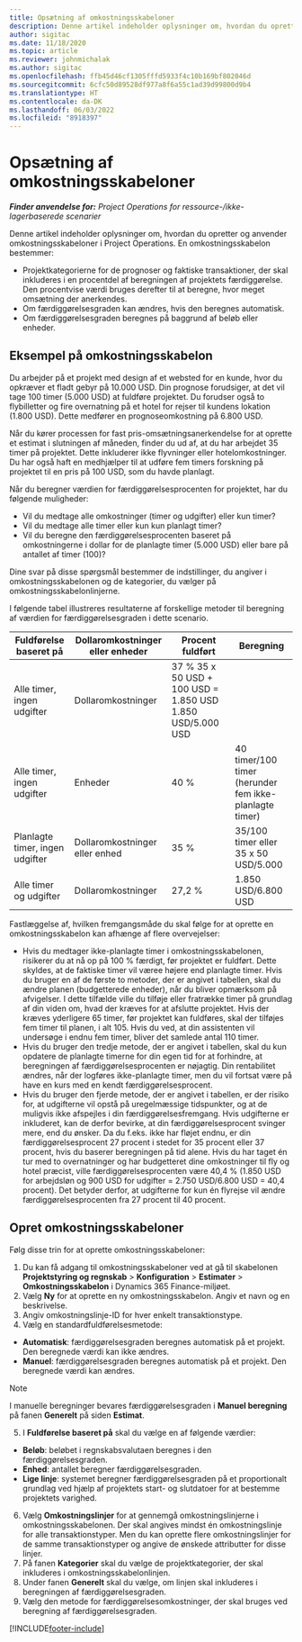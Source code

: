 ```yaml
---
title: Opsætning af omkostningsskabeloner
description: Denne artikel indeholder oplysninger om, hvordan du opretter og anvender omkostningsskabeloner i Project Operations.
author: sigitac
ms.date: 11/18/2020
ms.topic: article
ms.reviewer: johnmichalak
ms.author: sigitac
ms.openlocfilehash: ffb45d46cf1305fffd5933f4c10b169bf802046d
ms.sourcegitcommit: 6cfc50d89528df977a8f6a55c1ad39d99800d9b4
ms.translationtype: HT
ms.contentlocale: da-DK
ms.lasthandoff: 06/03/2022
ms.locfileid: "8918397"
---
```

# <a name="set-up-cost-templates"></a>Opsætning af omkostningsskabeloner

_**Finder anvendelse for:** Project Operations for ressource-/ikke-lagerbaserede scenarier_


Denne artikel indeholder oplysninger om, hvordan du opretter og anvender omkostningsskabeloner i Project Operations. En omkostningsskabelon bestemmer:

- Projektkategorierne for de prognoser og faktiske transaktioner, der skal inkluderes i en procentdel af beregningen af projektets færdiggørelse. Den procentvise værdi bruges derefter til at beregne, hvor meget omsætning der anerkendes.
- Om færdiggørelsesgraden kan ændres, hvis den beregnes automatisk.
- Om færdiggørelsesgraden beregnes på baggrund af beløb eller enheder.

## <a name="cost-template-example"></a>Eksempel på omkostningsskabelon

Du arbejder på et projekt med design af et websted for en kunde, hvor du opkræver et fladt gebyr på 10.000 USD. Din prognose forudsiger, at det vil tage 100 timer (5.000 USD) at fuldføre projektet. Du forudser også to flybilletter og fire overnatning på et hotel for rejser til kundens lokation (1.800 USD). Dette medfører en prognoseomkostning på 6.800 USD.

Når du kører processen for fast pris-omsætningsanerkendelse for at oprette et estimat i slutningen af måneden, finder du ud af, at du har arbejdet 35 timer på projektet. Dette inkluderer ikke flyvninger eller hotelomkostninger. Du har også haft en medhjælper til at udføre fem timers forskning på projektet til en pris på 100 USD, som du havde planlagt.

Når du beregner værdien for færdiggørelsesprocenten for projektet, har du følgende muligheder:

- Vil du medtage alle omkostninger (timer og udgifter) eller kun timer?
- Vil du medtage alle timer eller kun kun planlagt timer?
- Vil du beregne den færdiggørelsesprocenten baseret på omkostningerne i dollar for de planlagte timer (5.000 USD) eller bare på antallet af timer (100)?

Dine svar på disse spørgsmål bestemmer de indstillinger, du angiver i omkostningsskabelonen og de kategorier, du vælger på omkostningsskabelonlinjerne.

I følgende tabel illustreres resultaterne af forskellige metoder til beregning af værdien for færdiggørelsesgraden i dette scenario.

| Fuldførelse baseret på | Dollaromkostninger eller enheder | Procent fuldført | Beregning |
| --- | --- | --- | --- |
| Alle timer, ingen udgifter | Dollaromkostninger | 37 % 35 x 50 USD + 100 USD = 1.850 USD 1.850 USD/5.000 USD |
| Alle timer, ingen udgifter | Enheder | 40 % | 40 timer/100 timer (herunder fem ikke-planlagte timer) |
| Planlagte timer, ingen udgifter | Dollaromkostninger eller enhed | 35 % | 35/100 timer eller 35 x 50 USD/5.000 |
| Alle timer og udgifter | Dollaromkostninger | 27,2 % | 1.850 USD/6.800 USD |

Fastlæggelse af, hvilken fremgangsmåde du skal følge for at oprette en omkostningsskabelon kan afhænge af flere overvejelser:

- Hvis du medtager ikke-planlagte timer i omkostningsskabelonen, risikerer du at nå op på 100 % færdigt, før projektet er fuldført. Dette skyldes, at de faktiske timer vil væree højere end planlagte timer. Hvis du bruger en af de første to metoder, der er angivet i tabellen, skal du ændre planen (budgetterede enheder), når du bliver opmærksom på afvigelser. I dette tilfælde ville du tilføje eller fratrække timer på grundlag af din viden om, hvad der kræves for at afslutte projektet. Hvis der kræves yderligere 65 timer, før projektet kan fuldføres, skal der tilføjes fem timer til planen, i alt 105. Hvis du ved, at din assistenten vil undersøge i endnu fem timer, bliver det samlede antal 110 timer.
- Hvis du bruger den tredje metode, der er angivet i tabellen, skal du kun opdatere de planlagte timerne for din egen tid for at forhindre, at beregningen af færdiggørelsesprocenten er nøjagtig. Din rentabilitet ændres, når der logføres ikke-planlagte timer, men du vil fortsat være på have en kurs med en kendt færdiggørelsesprocent.
- Hvis du bruger den fjerde metode, der er angivet i tabellen, er der risiko for, at udgifterne vil opstå på uregelmæssige tidspunkter, og at de muligvis ikke afspejles i din færdiggørelsesfremgang. Hvis udgifterne er inkluderet, kan de derfor bevirke, at din færdiggørelsesprocent svinger mere, end du ønsker. Da du f.eks. ikke har fløjet endnu, er din færdiggørelsesprocent 27 procent i stedet for 35 procent eller 37 procent, hvis du baserer beregningen på tid alene. Hvis du har taget én tur med to overnatninger og har budgetteret dine omkostninger til fly og hotel præcist, ville færdiggørelsesprocenten være 40,4 % (1.850 USD for arbejdsløn og 900 USD for udgifter = 2.750 USD/6.800 USD = 40,4 procent). Det betyder derfor, at udgifterne for kun én flyrejse vil ændre færdiggørelsesprocenten fra 27 procent til 40 procent.

## <a name="create-cost-templates"></a>Opret omkostningsskabeloner
Følg disse trin for at oprette omkostningsskabeloner:

1. Du kan få adgang til omkostningsskabeloner ved at gå til skabelonen **Projektstyring og regnskab** > **Konfiguration** > **Estimater** > **Omkostningsskabelon** i Dynamics 365 Finance-miljøet.
2. Vælg **Ny** for at oprette en ny omkostningsskabelon. Angiv et navn og en beskrivelse.
3. Angiv omkostningslinje-ID for hver enkelt transaktionstype.
4. Vælg en standardfuldførelsesmetode:

  - **Automatisk**: færdiggørelsesgraden beregnes automatisk på et projekt. Den beregnede værdi kan ikke ændres.
  - **Manuel**: færdiggørelsesgraden beregnes automatisk på et projekt. Den beregnede værdi kan ændres.

  > [!NOTE]
  > I manuelle beregninger bevares færdiggørelsesgraden i **Manuel beregning** på fanen **Generelt** på siden **Estimat**.

5. I **Fuldførelse baseret på** skal du vælge en af følgende værdier:

  - **Beløb**: beløbet i regnskabsvalutaen beregnes i den færdiggørelsesgraden.
  - **Enhed**: antallet beregner færdiggørelsesgraden.
  - **Lige linje**: systemet beregner færdiggørelsesgraden på et proportionalt grundlag ved hjælp af projektets start- og slutdatoer for at bestemme projektets varighed.

6. Vælg **Omkostningslinjer** for at gennemgå omkostningslinjerne i omkostningsskabelonen. Der skal angives mindst én omkostningslinje for alle transaktionstyper. Men du kan oprette flere omkostningslinjer for de samme transaktionstyper og angive de ønskede attributter for disse linjer.
7. På fanen **Kategorier** skal du vælge de projektkategorier, der skal inkluderes i omkostningsskabelonlinjen.
8. Under fanen **Generelt** skal du vælge, om linjen skal inkluderes i beregningen af færdiggørelsesgraden.
9. Vælg den metode for færdiggørelsesomkostninger, der skal bruges ved beregning af færdiggørelsesgraden.


[!INCLUDE[footer-include](../includes/footer-banner.md)]